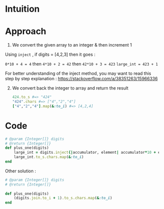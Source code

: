 # Intuition
<!-- Describe your first thoughts on how to solve this problem. -->

# Approach
<!-- Describe your approach to solving the problem. -->
 1. We convert the given array to an integer & then increment 1

Using `inject` , if digits = [4,2,3] then it goes :

`0*10 + 4 = 4` then `4*10 + 2 = 42` then `42*10 + 3 = 423`
`large_int = 423 + 1`

For better understanding of the inject method, you may want to read this step by step explanation : https://stackoverflow.com/a/38351263/15966336

 2. We convert back the integer to array and return the result
 
    ```ruby
    424.to_s #=> "424"
    "424".chars #=> ["4","2","4"] 
    ["4","2","4"].map(&:to_i) #=> [4,2,4]

    ```


# Code
```ruby
# @param {Integer[]} digits
# @return {Integer[]}
def plus_one(digits)
    large_int = digits.inject{|accumulator, element| accumulator*10 + element} + 1
    large_int.to_s.chars.map(&:to_i)
end
```

Other solution : 

```ruby
# @param {Integer[]} digits
# @return {Integer[]}
    
def plus_one(digits)
    (digits.join.to_i + 1).to_s.chars.map(&:to_i)
end
```